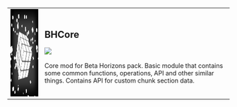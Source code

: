 <table>
    <tbody>
        <tr>
            <td><img src="https://github.com/paulevsGitch/BHCore/blob/main/icon.png" width="200px" height="200px"/></td>        
            <td>
                <h2 align="left">BHCore</h2>
                <img src="https://jitpack.io/v/paulevsGitch/BHCore.svg">
                <p>
                    Core mod for Beta Horizons pack.
                    Basic module that contains some common functions, operations, API and other similar things.
                    Contains API for custom chunk section data.
                </p>
            </td>        
        </tr>
    </tbody>
</table>